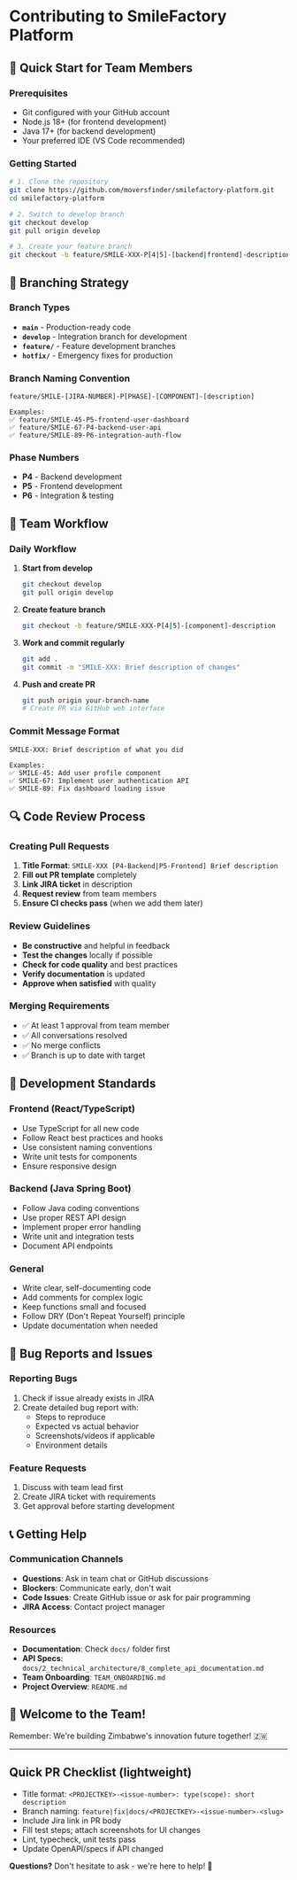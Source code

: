 # Contributing to SmileFactory Platform

## 🚀 Quick Start for Team Members

### Prerequisites
- Git configured with your GitHub account
- Node.js 18+ (for frontend development)
- Java 17+ (for backend development)
- Your preferred IDE (VS Code recommended)

### Getting Started
```bash
# 1. Clone the repository
git clone https://github.com/moversfinder/smilefactory-platform.git
cd smilefactory-platform

# 2. Switch to develop branch
git checkout develop
git pull origin develop

# 3. Create your feature branch
git checkout -b feature/SMILE-XXX-P[4|5]-[backend|frontend]-description
```

## 🌳 Branching Strategy

### Branch Types
- **`main`** - Production-ready code
- **`develop`** - Integration branch for development
- **`feature/`** - Feature development branches
- **`hotfix/`** - Emergency fixes for production

### Branch Naming Convention
```
feature/SMILE-[JIRA-NUMBER]-P[PHASE]-[COMPONENT]-[description]

Examples:
✅ feature/SMILE-45-P5-frontend-user-dashboard
✅ feature/SMILE-67-P4-backend-user-api
✅ feature/SMILE-89-P6-integration-auth-flow
```

### Phase Numbers
- **P4** - Backend development
- **P5** - Frontend development
- **P6** - Integration & testing

## 👥 Team Workflow

### Daily Workflow
1. **Start from develop**
   ```bash
   git checkout develop
   git pull origin develop
   ```

2. **Create feature branch**
   ```bash
   git checkout -b feature/SMILE-XXX-P[4|5]-[component]-description
   ```

3. **Work and commit regularly**
   ```bash
   git add .
   git commit -m "SMILE-XXX: Brief description of changes"
   ```

4. **Push and create PR**
   ```bash
   git push origin your-branch-name
   # Create PR via GitHub web interface
   ```

### Commit Message Format
```
SMILE-XXX: Brief description of what you did

Examples:
✅ SMILE-45: Add user profile component
✅ SMILE-67: Implement user authentication API
✅ SMILE-89: Fix dashboard loading issue
```

## 🔍 Code Review Process

### Creating Pull Requests
1. **Title Format**: `SMILE-XXX [P4-Backend|P5-Frontend] Brief description`
2. **Fill out PR template** completely
3. **Link JIRA ticket** in description
4. **Request review** from team members
5. **Ensure CI checks pass** (when we add them later)

### Review Guidelines
- **Be constructive** and helpful in feedback
- **Test the changes** locally if possible
- **Check for code quality** and best practices
- **Verify documentation** is updated
- **Approve when satisfied** with quality

### Merging Requirements
- ✅ At least 1 approval from team member
- ✅ All conversations resolved
- ✅ No merge conflicts
- ✅ Branch is up to date with target

## 🎯 Development Standards

### Frontend (React/TypeScript)
- Use TypeScript for all new code
- Follow React best practices and hooks
- Use consistent naming conventions
- Write unit tests for components
- Ensure responsive design

### Backend (Java Spring Boot)
- Follow Java coding conventions
- Use proper REST API design
- Implement proper error handling
- Write unit and integration tests
- Document API endpoints

### General
- Write clear, self-documenting code
- Add comments for complex logic
- Keep functions small and focused
- Follow DRY (Don't Repeat Yourself) principle
- Update documentation when needed

## 🐛 Bug Reports and Issues

### Reporting Bugs
1. Check if issue already exists in JIRA
2. Create detailed bug report with:
   - Steps to reproduce
   - Expected vs actual behavior
   - Screenshots/videos if applicable
   - Environment details

### Feature Requests
1. Discuss with team lead first
2. Create JIRA ticket with requirements
3. Get approval before starting development

## 📞 Getting Help

### Communication Channels
- **Questions**: Ask in team chat or GitHub discussions
- **Blockers**: Communicate early, don't wait
- **Code Issues**: Create GitHub issue or ask for pair programming
- **JIRA Access**: Contact project manager

### Resources
- **Documentation**: Check `docs/` folder first
- **API Specs**: `docs/2_technical_architecture/8_complete_api_documentation.md`
- **Team Onboarding**: `TEAM_ONBOARDING.md`
- **Project Overview**: `README.md`

## 🎉 Welcome to the Team!

Remember: We're building Zimbabwe's innovation future together! 🇿🇼


---

## Quick PR Checklist (lightweight)
- Title format: `<PROJECTKEY>-<issue-number>: type(scope): short description`
- Branch naming: `feature|fix|docs/<PROJECTKEY>-<issue-number>-<slug>`
- Include Jira link in PR body
- Fill test steps; attach screenshots for UI changes
- Lint, typecheck, unit tests pass
- Update OpenAPI/specs if API changed

**Questions?** Don't hesitate to ask - we're here to help! 🤝
